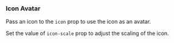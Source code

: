 ### Icon Avatar

Pass an icon to the `icon` prop to use the icon as an avatar.

Set the value of `icon-scale` prop to adjust the scaling of the icon.
